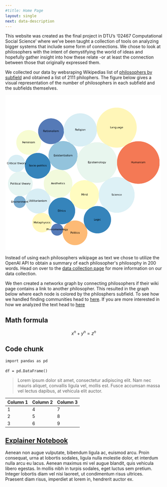 ```yaml
---
#title: Home Page
layout: single
next: data-description
---
```


This website was created as the final project in DTU’s ‘02467 Computational Social Science’ where we’ve been taught a collection of tools on analyzing bigger systems that include some form of connections. 
We chose to look at philosophers with the intent of demystifying the world of ideas and hopefully gather insight into how these relate -or at least the connection between those that originally expressed them. 

We collected our data by websraping Wikipedias list of [philosophers by subfield](https://en.wikipedia.org/wiki/Lists_of_philosophers) and obtained a list of 2111 philophers. The figure below gives a visual representation of the number of philosophers in each subfield and the subfields themselves.

<img src="/images/subfields_bubble.png" width="500" />

Instead of using each philosophers wikipage as text we chose to utilize the OpenAI API to obtain a summary of each philosopher's philosophy in 200 words. Head on over to the [data collection page](data-description/) for more information on our data collection.

We then created a networkx graph by connecting philosophers if their wiki page contains a link to another philosopher. This resulted in the graph below where each node is colored by the philosphers subfield. To see how we handled finding communities head to [here](network-analysis). If you are more interested in how we analyzed the text head to [here](text-analysis)

## Math formula


$$ x^n + y^n = z^n $$

## Code chunk

```
import pandas as pd

df = pd.DataFrame()
```



> Lorem ipsum dolor sit amet, consectetur adipiscing elit. Nam nec mauris aliquet, convallis ligula vel, mollis est. Fusce accumsan massa vel lectus dapibus, at vehicula elit auctor.

| Column 1  | Column 2  |  Column 3 |
|---|---|---|
| 1 | 4 | 7 |
| 2 | 5 | 8 |
| 3 | 6 | 9 |

## [Explainer Notebook](explainer-notebook.html)

Aenean non augue vulputate, bibendum ligula ac, euismod arcu. Proin consequat, urna at lobortis sodales, ligula nulla molestie dolor, et interdum nulla arcu eu lacus. Aenean maximus mi vel augue blandit, quis vehicula libero egestas. In mollis nibh in turpis sodales, eget luctus sem pretium. Integer lobortis diam vel nisi laoreet, ut condimentum risus ultrices. Praesent diam risus, imperdiet at lorem in, hendrerit auctor ex.